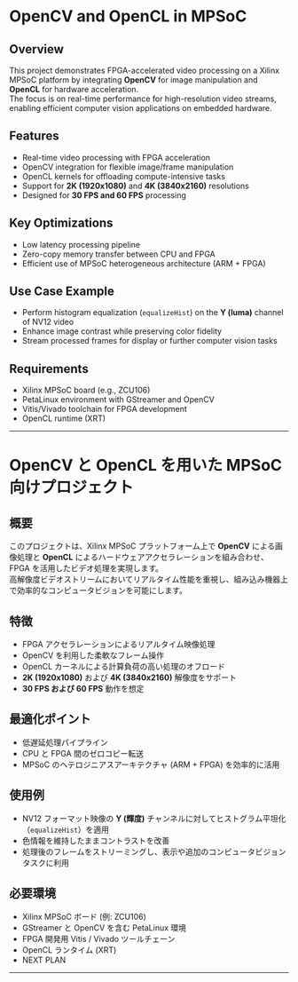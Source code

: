 # OpenCV and OpenCL in MPSoC

## Overview
This project demonstrates FPGA-accelerated video processing on a Xilinx MPSoC platform by integrating **OpenCV** for image manipulation and **OpenCL** for hardware acceleration.  
The focus is on real-time performance for high-resolution video streams, enabling efficient computer vision applications on embedded hardware.

## Features
- Real-time video processing with FPGA acceleration  
- OpenCV integration for flexible image/frame manipulation  
- OpenCL kernels for offloading compute-intensive tasks  
- Support for **2K (1920x1080)** and **4K (3840x2160)** resolutions  
- Designed for **30 FPS and 60 FPS** processing  

## Key Optimizations
- Low latency processing pipeline  
- Zero-copy memory transfer between CPU and FPGA  
- Efficient use of MPSoC heterogeneous architecture (ARM + FPGA)  

## Use Case Example
- Perform histogram equalization (`equalizeHist`) on the **Y (luma)** channel of NV12 video  
- Enhance image contrast while preserving color fidelity  
- Stream processed frames for display or further computer vision tasks  

## Requirements
- Xilinx MPSoC board (e.g., ZCU106)  
- PetaLinux environment with GStreamer and OpenCV  
- Vitis/Vivado toolchain for FPGA development  
- OpenCL runtime (XRT)  

---

# OpenCV と OpenCL を用いた MPSoC 向けプロジェクト

## 概要
このプロジェクトは、Xilinx MPSoC プラットフォーム上で **OpenCV** による画像処理と **OpenCL** によるハードウェアアクセラレーションを組み合わせ、FPGA を活用したビデオ処理を実現します。  
高解像度ビデオストリームにおいてリアルタイム性能を重視し、組み込み機器上で効率的なコンピュータビジョンを可能にします。

## 特徴
- FPGA アクセラレーションによるリアルタイム映像処理  
- OpenCV を利用した柔軟なフレーム操作  
- OpenCL カーネルによる計算負荷の高い処理のオフロード  
- **2K (1920x1080)** および **4K (3840x2160)** 解像度をサポート  
- **30 FPS および 60 FPS** 動作を想定  

## 最適化ポイント
- 低遅延処理パイプライン  
- CPU と FPGA 間のゼロコピー転送  
- MPSoC のヘテロジニアスアーキテクチャ (ARM + FPGA) を効率的に活用  

## 使用例
- NV12 フォーマット映像の **Y (輝度)** チャンネルに対してヒストグラム平坦化（`equalizeHist`）を適用  
- 色情報を維持したままコントラストを改善  
- 処理後のフレームをストリーミングし、表示や追加のコンピュータビジョンタスクに利用  

## 必要環境
- Xilinx MPSoC ボード (例: ZCU106)  
- GStreamer と OpenCV を含む PetaLinux 環境  
- FPGA 開発用 Vitis / Vivado ツールチェーン  
- OpenCL ランタイム (XRT)  
- NEXT PLAN 

---

